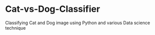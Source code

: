 # Cat-vs-Dog-Classifier
Classifying Cat and Dog image using Python and various Data science technique
